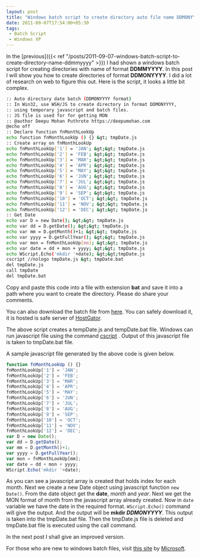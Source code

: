 ```yaml
---
layout: post
title: "Windows batch script to create directory auto file name DDMONYYYY with the help of javascript"
date: 2011-09-07T17:54:00+05:30
tags:
 - Batch Script
 - Windows XP
---
```


In the [previous]({{< ref "/posts/2011-09-07-windows-batch-script-to-create-directory-name-ddmmyyyy" >}})
I had shown a windows batch script for creating directories with name of format
**DDMMYYYY**. In this post I will show you how to create directories of format
**DDMONYYYY**. I did a lot of research on web to figure this out. Here is the
script, it looks a little bit complex.

``` sh
:: Auto directory date batch (DDMONYYYY format)
:: In Win32, use WSH/JS to create directory in format DDMONYYYY,
:: using temporary javascript and batch files.
:: JS file is used for for getting MON
:: @author Deepu Mohan Puthrote https://deepumohan.com
@echo off
:: Declare function fnMonthLookUp
echo function fnMonthLookUp () {} &gt; tmpDate.js
:: Create array on fnMonthLookUp
echo fnMonthLookUp['1'] = 'JAN'; &gt;&gt; tmpDate.js
echo fnMonthLookUp['2'] = 'FEB'; &gt;&gt; tmpDate.js
echo fnMonthLookUp['3'] = 'MAR'; &gt;&gt; tmpDate.js
echo fnMonthLookUp['4'] = 'APR'; &gt;&gt; tmpDate.js
echo fnMonthLookUp['5'] = 'MAY'; &gt;&gt; tmpDate.js
echo fnMonthLookUp['6'] = 'JUN'; &gt;&gt; tmpDate.js
echo fnMonthLookUp['7'] = 'JUL'; &gt;&gt; tmpDate.js
echo fnMonthLookUp['8'] = 'AUG'; &gt;&gt; tmpDate.js
echo fnMonthLookUp['9'] = 'SEP'; &gt;&gt; tmpDate.js
echo fnMonthLookUp['10'] = 'OCT'; &gt;&gt; tmpDate.js
echo fnMonthLookUp['11'] = 'NOV'; &gt;&gt; tmpDate.js
echo fnMonthLookUp['12'] = 'DEC'; &gt;&gt; tmpDate.js
:: Get Date
echo var D = new Date(); &gt;&gt; tmpDate.js
echo var dd = D.getDate(); &gt;&gt; tmpDate.js
echo var mm = D.getMonth()+1; &gt;&gt; tmpDate.js
echo var yyyy = D.getFullYear(); &gt;&gt; tmpDate.js
echo var mon = fnMonthLookUp[mm]; &gt;&gt; tmpDate.js
echo var date = dd + mon + yyyy; &gt;&gt; tmpDate.js
echo WScript.Echo('mkdir '+date); &gt;&gt;tmpDate.js
cscript //nologo tmpDate.js &gt; tmpDate.bat
del tmpDate.js
call tmpDate
del tmpDate.bat
```

Copy and paste this code into a file with extension <b>bat</b> and save it into
a path where you want to create the directory. Please do share your comments.

You can also download the batch file from
[here](https://files.deepumohan.com/winbatch/DDMONYYYY.bat). You can safely
download it, it is hosted is safe server of
[HostGator](https://secure.hostgator.com/%7Eaffiliat/cgi-bin/affiliates/clickthru.cgi?id=deepumohanp).

The above script creates a tempDate.js and tempDate.bat file. Windows can run
javascript file using the command
[cscript](https://technet.microsoft.com/en-us/library/bb490887.aspx) . Output of
this javascript file is taken to tmpDate.bat file.

A sample javascript file generated by the above code is given below.

```js
function fnMonthLookUp () {}
fnMonthLookUp['1'] = 'JAN';
fnMonthLookUp['2'] = 'FEB';
fnMonthLookUp['3'] = 'MAR';
fnMonthLookUp['4'] = 'APR';
fnMonthLookUp['5'] = 'MAY';
fnMonthLookUp['6'] = 'JUN';
fnMonthLookUp['7'] = 'JUL';
fnMonthLookUp['8'] = 'AUG';
fnMonthLookUp['9'] = 'SEP';
fnMonthLookUp['10'] = 'OCT';
fnMonthLookUp['11'] = 'NOV';
fnMonthLookUp['12'] = 'DEC';
var D = new Date();
var dd = D.getDate();
var mm = D.getMonth()+1;
var yyyy = D.getFullYear();
var mon = fnMonthLookUp[mm];
var date = dd + mon + yyyy;
WScript.Echo('mkdir '+date);
```

As you can see a javascript array is created that holds index for each month.
Next we create a new Date object using javascript function `new Date()`. From
the date object get the **date**, _month_ and _year_. Next we get the MON format
of month from the javascript array already created. Now in `date` variable we
have the date in the required format. `WScript.Echo()` command will give the
output. And the output will be <b>mkdir <i>DDMONYYYY</i></b>. This output is
taken into the tmpDate.bat file. Then the tmpDate.js file is deleted and
tmpDate.bat file is executed using the call command.

In the next post I shall give an improved version.

For those who are new to windows batch files, visit [this site](https://www.microsoft.com/resources/documentation/windows/xp/all/proddocs/en-us/batch.mspx?mfr=true)
by [Microsoft](https://www.microsoft.com/resources/documentation/windows/xp/all/proddocs/en-us/batch.mspx?mfr=true).
